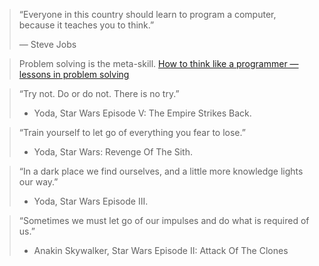 > “Everyone in this country should learn to program a computer, because it teaches you to think.”
>
> — Steve Jobs

> Problem solving is the meta-skill.
> [How to think like a programmer — lessons in problem solving](https://www.freecodecamp.org/news/how-to-think-like-a-programmer-lessons-in-problem-solving-d1d8bf1de7d2)

> “Try not. Do or do not. There is no try.”
>
> - Yoda, Star Wars Episode V: The Empire Strikes Back.

> “Train yourself to let go of everything you fear to lose.”
>
> - Yoda, Star Wars: Revenge Of The Sith.

> “In a dark place we find ourselves, and a little more knowledge lights our way.”
>
> - Yoda, Star Wars Episode III.

> “Sometimes we must let go of our impulses and do what is required of us.”
>
> - Anakin Skywalker, Star Wars Episode II: Attack Of The Clones

<!-- advent of code
login by github
ownerproof-3389830-1701432572-23b586ca3b44 -->
